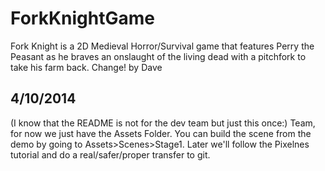 ForkKnightGame
==============

Fork Knight is a 2D Medieval Horror/Survival game that  features Perry the Peasant as he braves an onslaught of the living dead with a pitchfork to take his farm back. Change! by Dave

4/10/2014
-----------------------------
(I know that the README is not for the dev team but just this once:) Team, for now we just have the Assets Folder. You can build the scene from the demo by going to Assets>Scenes>Stage1. Later we'll follow the Pixelnes tutorial and do a real/safer/proper transfer to git.

